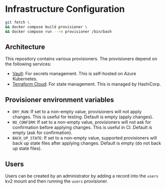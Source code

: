 # Infrastructure Configuration

```bash
git fetch \
&& docker compose build provisioner \
&& docker compose run --rm provisioner /bin/bash
```

## Architecture

This repository contains various provisioners. The provisioners depend on the following services:
- [Vault](https://vaultproject.io): For secrets management. This is self-hosted on Azure Kubernetes.
- [Terraform Cloud](https://app.terraform.io): For state management. This is managed by HashiCorp.

## Provisioner environment variables

- `DRY_RUN`: If set to a non-empty value, provisioners will not apply changes. This is useful for testing. Default is empty (apply changes).
- `NO_CONFIRM`: If set to a non-empty value, provisioners will not ask for confirmation before applying changes. This is useful in CI. Default is empty (ask for confirmation).
- `BACK_UP_STATE`: If set to a non-empty value, supported provisioners will back up state files after applying changes. Default is empty (do not back up state files).

## Users

Users can be created by an administrator by adding a record into the `users` kv2 mount and then running the `users` provisioner.
